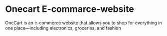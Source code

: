 # Onecart E-commarce-website
OneCart is an e-commerce website that allows you to shop for everything in one place—including electronics, groceries, and fashion
